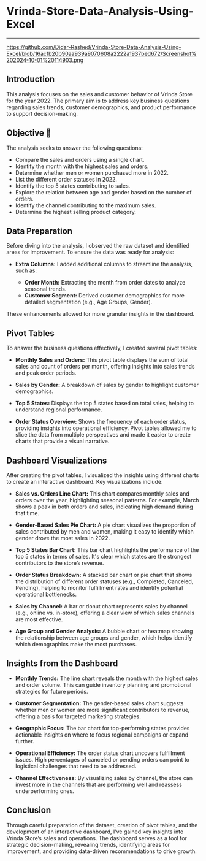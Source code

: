 # Vrinda-Store-Data-Analysis-Using-Excel
***

https://github.com/Didar-Rashed/Vrinda-Store-Data-Analysis-Using-Excel/blob/16acfb20b90aa939a9070608a2222a1937bed672/Screenshot%202024-10-01%20114903.png

## Introduction
This analysis focuses on the sales and customer behavior of Vrinda Store for the year 2022. The primary aim is to address key business questions regarding sales trends, customer demographics, and product performance to support decision-making.

## Objective 🎯
The analysis seeks to answer the following questions:
+ Compare the sales and orders using a single chart.
+ Identify the month with the highest sales and orders.
+ Determine whether men or women purchased more in 2022.
+ List the different order statuses in 2022.
+ Identify the top 5 states contributing to sales.
+ Explore the relation between age and gender based on the number of orders.
+ Identify the channel contributing to the maximum sales.
+ Determine the highest selling product category.

## Data Preparation
Before diving into the analysis, I observed the raw dataset and identified areas for improvement. To ensure the data was ready for analysis:
+ __Extra Columns:__ I added additional columns to streamline the analysis, such as:
    
    + __Order Month:__ Extracting the month from order dates to analyze seasonal trends.
    + __Customer Segment:__ Derived customer demographics for more detailed segmentation (e.g., Age Groups, Gender).

These enhancements allowed for more granular insights in the dashboard.

## Pivot Tables
To answer the business questions effectively, I created several pivot tables:
+ __Monthly Sales and Orders:__ This pivot table displays the sum of total sales and count of orders per month, offering insights into sales trends and peak order periods.

+ __Sales by Gender:__ A breakdown of sales by gender to highlight customer demographics.

+ __Top 5 States:__ Displays the top 5 states based on total sales, helping to understand regional performance.

+ __Order Status Overview:__ Shows the frequency of each order status, providing insights into operational efficiency.
Pivot tables allowed me to slice the data from multiple perspectives and made it easier to create charts that provide a visual narrative.

## Dashboard Visualizations
After creating the pivot tables, I visualized the insights using different charts to create an interactive dashboard. Key visualizations include:
+ __Sales vs. Orders Line Chart:__ This chart compares monthly sales and orders over the year, highlighting seasonal patterns. For example, March shows a peak in both orders and sales, indicating high demand during that time.

+ __Gender-Based Sales Pie Chart:__ A pie chart visualizes the proportion of sales contributed by men and women, making it easy to identify which gender drove the most sales in 2022.

+ __Top 5 States Bar Chart:__ This bar chart highlights the performance of the top 5 states in terms of sales. It's clear which states are the strongest contributors to the store’s revenue.

+ __Order Status Breakdown:__ A stacked bar chart or pie chart that shows the distribution of different order statuses (e.g., Completed, Canceled, Pending), helping to monitor fulfillment rates and identify potential operational bottlenecks.

+ __Sales by Channel:__ A bar or donut chart represents sales by channel (e.g., online vs. in-store), offering a clear view of which sales channels are most effective.

+ __Age Group and Gender Analysis:__ A bubble chart or heatmap showing the relationship between age groups and gender, which helps identify which demographics make the most purchases.


## Insights from the Dashboard

+ __Monthly Trends:__ The line chart reveals the month with the highest sales and order volume. This can guide inventory planning and promotional strategies for future periods.

+ __Customer Segmentation:__ The gender-based sales chart suggests whether men or women are more significant contributors to revenue, offering a basis for targeted marketing strategies.

+ __Geographic Focus:__ The bar chart for top-performing states provides actionable insights on where to focus regional campaigns or expand further.

+ __Operational Efficiency:__ The order status chart uncovers fulfillment issues. High percentages of canceled or pending orders can point to logistical challenges that need to be addressed.

+ __Channel Effectiveness:__ By visualizing sales by channel, the store can invest more in the channels that are performing well and reassess underperforming ones.


## Conclusion
Through careful preparation of the dataset, creation of pivot tables, and the development of an interactive dashboard, I’ve gained key insights into Vrinda Store’s sales and operations. The dashboard serves as a tool for strategic decision-making, revealing trends, identifying areas for improvement, and providing data-driven recommendations to drive growth.


